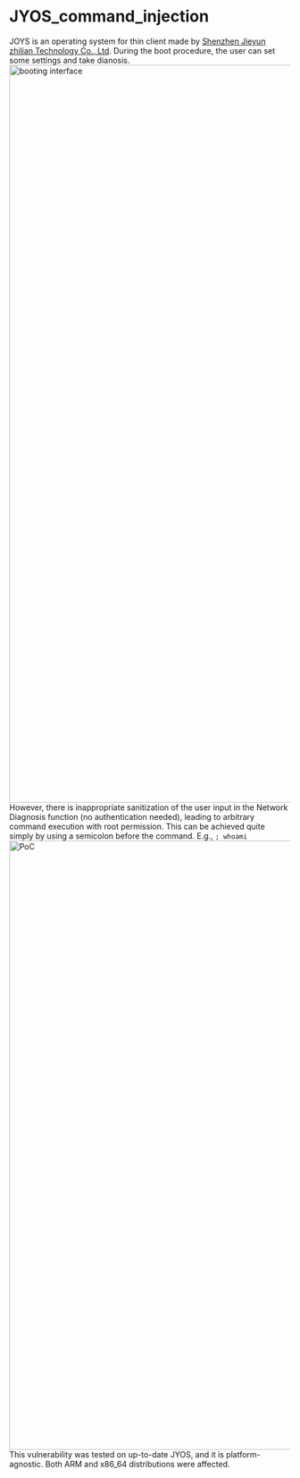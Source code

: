 # JYOS_command_injection
JOYS is an operating system for thin client made by [Shenzhen Jieyun zhilian Technology Co., Ltd](https://jieyunzl.com/index.php?lang=en). During the boot procedure, the user can set some settings and take dianosis.
<img width="1320" alt="booting interface" src="https://github.com/fish666fish/JYOS_command_injection/assets/88928923/11f3077b-7cf2-4dc0-a52e-8ba493b94042">
However, there is inappropriate sanitization of the user input in the Network Diagnosis function (no authentication needed), leading to arbitrary command execution with root permission. 
This can be achieved quite simply by using a semicolon before the command. E.g., `; whoami`
<img width="1090" alt="PoC" src="https://github.com/fish666fish/JYOS_command_injection/assets/88928923/63d2c549-8371-4abe-988f-e68aaadd4dfe">
This vulnerability was tested on up-to-date JYOS, and it is platform-agnostic. Both ARM and x86_64 distributions were affected.
